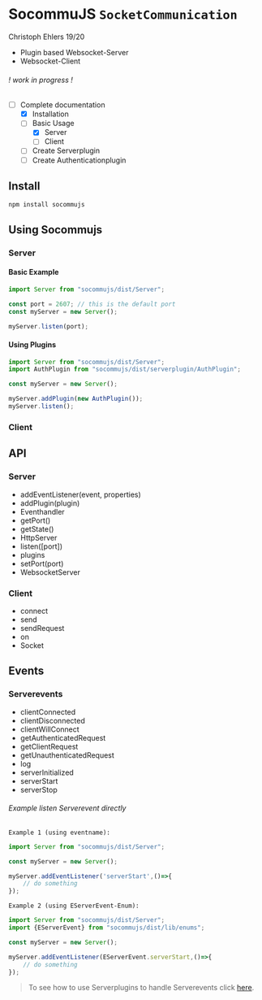 # SocommuJS `SocketCommunication` 
Christoph Ehlers 19/20
- Plugin based Websocket-Server
- Websocket-Client

###### ! work in progress !
- [ ] Complete documentation
    - [X] Installation
    - [ ] Basic Usage
        - [X] Server  
        - [ ] Client  
    - [ ] Create Serverplugin
    - [ ] Create Authenticationplugin
    
## Install
```shell script
npm install socommujs
```

## Using Socommujs

### Server

#### Basic Example
```javascript
import Server from "socommujs/dist/Server";

const port = 2607; // this is the default port
const myServer = new Server();

myServer.listen(port);
``` 

#### Using Plugins
```javascript
import Server from "socommujs/dist/Server";    
import AuthPlugin from "socommujs/dist/serverplugin/AuthPlugin";

const myServer = new Server();

myServer.addPlugin(new AuthPlugin());
myServer.listen();
```

### Client

## API

### Server 
- addEventListener(event, properties)
- addPlugin(plugin)
- Eventhandler
- getPort()
- getState()
- HttpServer
- listen([port])
- plugins
- setPort(port)
- WebsocketServer

### Client
- connect
- send
- sendRequest
- on
- Socket

## Events

### Serverevents
- clientConnected
- clientDisconnected
- clientWillConnect
- getAuthenticatedRequest
- getClientRequest
- getUnauthenticatedRequest
- log
- serverInitialized
- serverStart
- serverStop

###### Example listen Serverevent directly 
`Example 1 (using eventname):` 
```javascript
import Server from "socommujs/dist/Server";

const myServer = new Server();

myServer.addEventListener('serverStart',()=>{
    // do something
});
```
`Example 2 (using EServerEvent-Enum):`
```javascript
import Server from "socommujs/dist/Server";
import {EServerEvent} from "socommujs/dist/lib/enums";

const myServer = new Server();

myServer.addEventListener(EServerEvent.serverStart,()=>{
    // do something
});
```

> To see how to use Serverplugins to handle Serverevents click [here](https://github.com/cEhlers88/socommujs/blob/master/Serverplugin.md#handle-serverevents).
